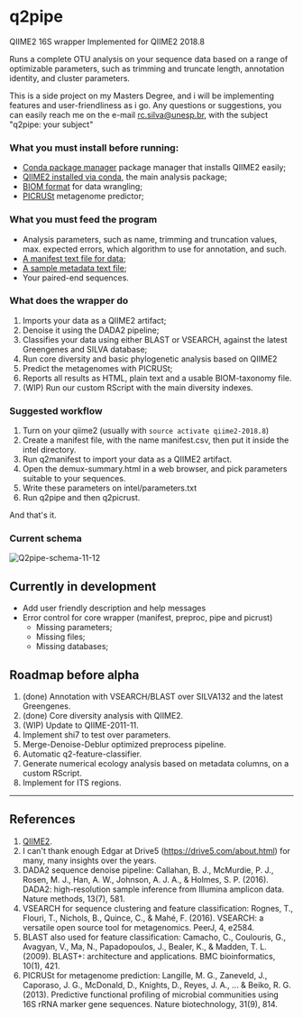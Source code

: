 # q2pipe

QIIME2 16S wrapper
Implemented for QIIME2 2018.8

Runs a complete OTU analysis on your sequence data based on a range of optimizable parameters, such as trimming and truncate length, annotation identity, and cluster parameters.

This is a side project on my Masters Degree, and i will be implementing features and user-friendliness as i go.
Any questions or suggestions, you can easily reach me on the e-mail rc.silva@unesp.br, with the subject "q2pipe: your subject"

### What you must install before running:

- [Conda package manager](https://conda.io/docs/user-guide/install/index.html) package manager that installs QIIME2 easily;
- [QIIME2 installed via conda](https://docs.qiime2.org/2018.8/install/), the main analysis package;
- [BIOM format](http://biom-format.org/) for data wrangling;
- [PICRUSt](http://picrust.github.io/picrust/install.html#install) metagenome predictor;

### What you must feed the program

- Analysis parameters, such as name, trimming and truncation values, max. expected errors, which algorithm to use for annotation, and such.
- [A manifest text file for data](https://docs.qiime2.org/2018.8/tutorials/importing/?highlight=manifest#fastq-manifest-formats);
- [A sample metadata text file](https://docs.qiime2.org/2018.8/tutorials/moving-pictures/?highlight=metadata#sample-metadata);
- Your paired-end sequences.

### What does the wrapper do

1. Imports your data as a QIIME2 artifact;
2. Denoise it using the DADA2 pipeline;
3. Classifies your data using either BLAST or VSEARCH, against the latest Greengenes and SILVA database;
4. Run core diversity and basic phylogenetic analysis based on QIIME2
5. Predict the metagenomes with PICRUSt;
6. Reports all results as HTML, plain text and a usable BIOM-taxonomy file.
7. (WIP) Run our custom RScript with the main diversity indexes.

### Suggested workflow

1. Turn on your qiime2 (usually with `source activate qiime2-2018.8`)
2. Create a manifest file, with the name manifest.csv, then put it inside the intel directory.
3. Run q2manifest to import your data as a QIIME2 artifact.
4. Open the demux-summary.html in a web browser, and pick parameters suitable to your sequences.
5. Write these parameters on intel/parameters.txt
6. Run q2pipe and then q2picrust. 

And that's it.

### Current schema

![Q2pipe-schema-11-12](https://drive.google.com/a/unesp.br/uc?id=1_J7u4ZNDPtEtyqCU_YjHuONbVu0JnkdK)

## Currently in development

- Add user friendly description and help messages
- Error control for core wrapper (manifest, preproc, pipe and picrust)
	- Missing parameters;
	- Missing files;
	- Missing databases;

## Roadmap before alpha

1. (done) Annotation with VSEARCH/BLAST over SILVA132 and the latest Greengenes.
2. (done) Core diversity analysis with QIIME2.
3. (WIP) Update to QIIME-2011-11.
4. Implement shi7 to test over parameters.
5. Merge-Denoise-Deblur optimized preprocess pipeline.
6. Automatic q2-feature-classifier.
7. Generate numerical ecology analysis based on metadata columns, on a custom RScript.
8. Implement for ITS regions.

---

## References

1. [QIIME2](https://qiime2.org/).
2. I can't thank enough Edgar at Drive5 (https://drive5.com/about.html) for many, many insights over the years. 
3. DADA2 sequence denoise pipeline: Callahan, B. J., McMurdie, P. J., Rosen, M. J., Han, A. W., Johnson, A. J. A., & Holmes, S. P. (2016). DADA2: high-resolution sample inference from Illumina amplicon data. Nature methods, 13(7), 581.
4. VSEARCH for sequence clustering and feature classification: Rognes, T., Flouri, T., Nichols, B., Quince, C., & Mahé, F. (2016). VSEARCH: a versatile open source tool for metagenomics. PeerJ, 4, e2584.
5. BLAST also used for feature classification: Camacho, C., Coulouris, G., Avagyan, V., Ma, N., Papadopoulos, J., Bealer, K., & Madden, T. L. (2009). BLAST+: architecture and applications. BMC bioinformatics, 10(1), 421. 
6. PICRUSt for metagenome prediction: Langille, M. G., Zaneveld, J., Caporaso, J. G., McDonald, D., Knights, D., Reyes, J. A., ... & Beiko, R. G. (2013). Predictive functional profiling of microbial communities using 16S rRNA marker gene sequences. Nature biotechnology, 31(9), 814.

